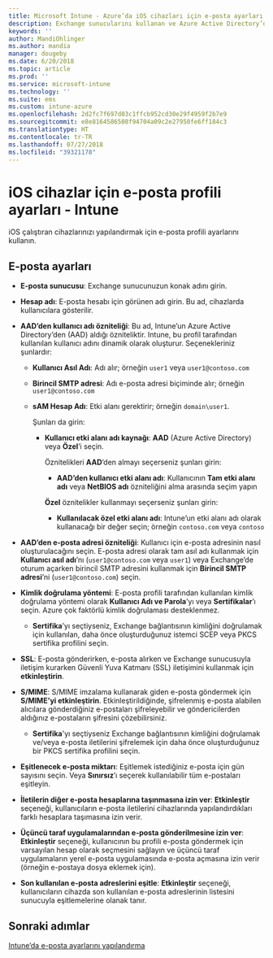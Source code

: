 ```yaml
---
title: Microsoft Intune - Azure’da iOS cihazları için e-posta ayarları | Microsoft Docs
description: Exchange sunucularını kullanan ve Azure Active Directory’den öznitelik alan bir cihaz yapılandırma e-posta profili oluşturun. Microsoft Intune kullanarak ayrıca SSL’yi etkinleştirebilir, sertifika veya kullanıcı adı/parola ile kullanıcıların kimliği doğrulayabilir ve iOS cihazlarda e-posta eşitleyebilirsiniz.
keywords: ''
author: MandiOhlinger
ms.author: mandia
manager: dougeby
ms.date: 6/20/2018
ms.topic: article
ms.prod: ''
ms.service: microsoft-intune
ms.technology: ''
ms.suite: ems
ms.custom: intune-azure
ms.openlocfilehash: 2d2fc7f697d03c1ffcb952cd30e29f4959f2b7e9
ms.sourcegitcommit: e8e8164586508f94704a09c2e27950fe6ff184c3
ms.translationtype: HT
ms.contentlocale: tr-TR
ms.lasthandoff: 07/27/2018
ms.locfileid: "39321178"
---
```

# <a name="email-profile-settings-for-ios-devices---intune"></a>iOS cihazlar için e-posta profili ayarları - Intune

iOS çalıştıran cihazlarınızı yapılandırmak için e-posta profili ayarlarını kullanın.

## <a name="email-settings"></a>E-posta ayarları

- **E-posta sunucusu**: Exchange sunucunuzun konak adını girin.
- **Hesap adı**: E-posta hesabı için görünen adı girin. Bu ad, cihazlarda kullanıcılara gösterilir.
- **AAD’den kullanıcı adı özniteliği**: Bu ad, Intune’un Azure Active Directory’den (AAD) aldığı özniteliktir. Intune, bu profil tarafından kullanılan kullanıcı adını dinamik olarak oluşturur. Seçenekleriniz şunlardır:
  - **Kullanıcı Asıl Adı**: Adı alır; örneğin `user1` veya `user1@contoso.com`
  - **Birincil SMTP adresi**: Adı e-posta adresi biçiminde alır; örneğin `user1@contoso.com`
  - **sAM Hesap Adı**: Etki alanı gerektirir; örneğin `domain\user1`.

    Şunları da girin:  
    - **Kullanıcı etki alanı adı kaynağı**: **AAD** (Azure Active Directory) veya **Özel**’i seçin.

      Öznitelikleri **AAD**’den almayı seçerseniz şunları girin:
      - **AAD’den kullanıcı etki alanı adı**: Kullanıcının **Tam etki alanı adı** veya **NetBIOS adı** özniteliğini alma arasında seçim yapın

      **Özel** öznitelikler kullanmayı seçerseniz şunları girin:
      - **Kullanılacak özel etki alanı adı**: Intune’un etki alanı adı olarak kullanacağı bir değer seçin; örneğin `contoso.com` veya `contoso`

- **AAD’den e-posta adresi özniteliği**: Kullanıcı için e-posta adresinin nasıl oluşturulacağını seçin. E-posta adresi olarak tam asıl adı kullanmak için **Kullanıcı asıl adı**’nı (`user1@contoso.com` veya `user1`) veya Exchange’de oturum açarken birincil SMTP adresini kullanmak için **Birincil SMTP adresi**’ni (`user1@contoso.com`) seçin.
- **Kimlik doğrulama yöntemi**: E-posta profili tarafından kullanılan kimlik doğrulama yöntemi olarak **Kullanıcı Adı ve Parola**’yı veya **Sertifikalar**’ı seçin. Azure çok faktörlü kimlik doğrulaması desteklenmez.
  - **Sertifika**’yı seçtiyseniz, Exchange bağlantısının kimliğini doğrulamak için kullanılan, daha önce oluşturduğunuz istemci SCEP veya PKCS sertifika profilini seçin.
- **SSL**: E-posta gönderirken, e-posta alırken ve Exchange sunucusuyla iletişim kurarken Güvenli Yuva Katmanı (SSL) iletişimini kullanmak için **etkinleştirin**.
- **S/MIME**: S/MIME imzalama kullanarak giden e-posta göndermek için **S/MIME'yi etkinleştirin**. Etkinleştirildiğinde, şifrelenmiş e-posta alabilen alıcılara gönderdiğiniz e-postaları şifreleyebilir ve göndericilerden aldığınız e-postaların şifresini çözebilirsiniz.
  - **Sertifika**'yı seçtiyseniz Exchange bağlantısının kimliğini doğrulamak ve/veya e-posta iletilerini şifrelemek için daha önce oluşturduğunuz bir PKCS sertifika profilini seçin.
- **Eşitlenecek e-posta miktarı**: Eşitlemek istediğiniz e-posta için gün sayısını seçin. Veya **Sınırsız**’ı seçerek kullanılabilir tüm e-postaları eşitleyin.
- **İletilerin diğer e-posta hesaplarına taşınmasına izin ver**: **Etkinleştir** seçeneği, kullanıcıların e-posta iletilerini cihazlarında yapılandırdıkları farklı hesaplara taşımasına izin verir.
- **Üçüncü taraf uygulamalarından e-posta gönderilmesine izin ver**: **Etkinleştir** seçeneği, kullanıcının bu profili e-posta göndermek için varsayılan hesap olarak seçmesini sağlayın ve üçüncü taraf uygulamaların yerel e-posta uygulamasında e-posta açmasına izin verir (örneğin e-postaya dosya eklemek için).
- **Son kullanılan e-posta adreslerini eşitle**: **Etkinleştir** seçeneği, kullanıcıların cihazda son kullanılan e-posta adreslerinin listesini sunucuyla eşitlemelerine olanak tanır.

## <a name="next-steps"></a>Sonraki adımlar
[Intune’da e-posta ayarlarını yapılandırma](email-settings-configure.md)
